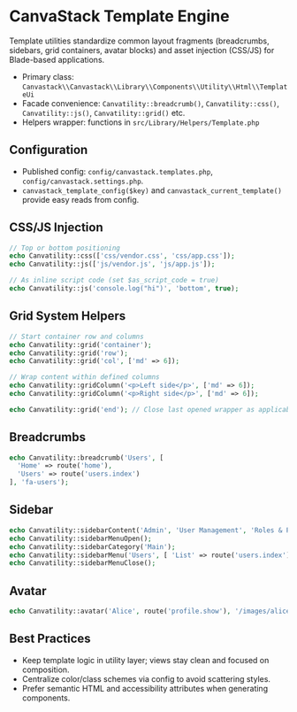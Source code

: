 # CanvaStack Template Engine

Template utilities standardize common layout fragments (breadcrumbs, sidebars, grid containers, avatar blocks) and asset injection (CSS/JS) for Blade-based applications.

- Primary class: `Canvastack\\Canvastack\\Library\\Components\\Utility\\Html\\TemplateUi`
- Facade convenience: `Canvatility::breadcrumb()`, `Canvatility::css()`, `Canvatility::js()`, `Canvatility::grid()` etc.
- Helpers wrapper: functions in `src/Library/Helpers/Template.php`

## Configuration

- Published config: `config/canvastack.templates.php`, `config/canvastack.settings.php`.
- `canvastack_template_config($key)` and `canvastack_current_template()` provide easy reads from config.

## CSS/JS Injection

```php
// Top or bottom positioning
echo Canvatility::css(['css/vendor.css', 'css/app.css']);
echo Canvatility::js(['js/vendor.js', 'js/app.js']);

// As inline script code (set $as_script_code = true)
echo Canvatility::js('console.log("hi")', 'bottom', true);
```

## Grid System Helpers

```php
// Start container row and columns
echo Canvatility::grid('container');
echo Canvatility::grid('row');
echo Canvatility::grid('col', ['md' => 6]);

// Wrap content within defined columns
echo Canvatility::gridColumn('<p>Left side</p>', ['md' => 6]);
echo Canvatility::gridColumn('<p>Right side</p>', ['md' => 6]);

echo Canvatility::grid('end'); // Close last opened wrapper as applicable
```

## Breadcrumbs

```php
echo Canvatility::breadcrumb('Users', [
  'Home' => route('home'),
  'Users' => route('users.index')
], 'fa-users');
```

## Sidebar

```php
echo Canvatility::sidebarContent('Admin', 'User Management', 'Roles & Permissions');
echo Canvatility::sidebarMenuOpen();
echo Canvatility::sidebarCategory('Main');
echo Canvatility::sidebarMenu('Users', [ 'List' => route('users.index'), 'Create' => route('users.create') ], ['icon' => 'fa-users']);
echo Canvatility::sidebarMenuClose();
```

## Avatar

```php
echo Canvatility::avatar('Alice', route('profile.show'), '/images/alice.png', 'online');
```

## Best Practices

- Keep template logic in utility layer; views stay clean and focused on composition.
- Centralize color/class schemes via config to avoid scattering styles.
- Prefer semantic HTML and accessibility attributes when generating components.